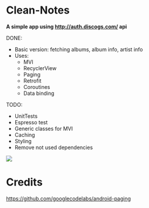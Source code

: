 # Clean-Notes

**A simple app using http://auth.discogs.com/ api**

DONE:
* Basic version: fetching albums, album info, artist info
* Uses:
    * MVI
    * RecyclerView
    * Paging
    * Retrofit
    * Coroutines
    * Data binding

TODO:
* UnitTests
* Espresso test
* Generic classes for MVI
* Caching
* Styling
* Remove not used dependencies

![](DiscoFetcherSmall.gif)

# Credits
https://github.com/googlecodelabs/android-paging
